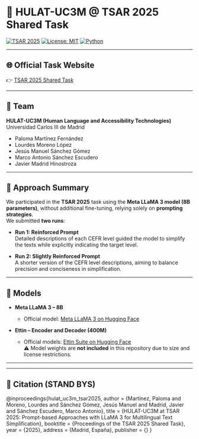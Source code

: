 # 🧠 HULAT-UC3M @ TSAR 2025 Shared Task

[![TSAR 2025](https://img.shields.io/badge/TSAR-2025-blue)](https://tsar-workshop.github.io/shared-task/)
[![License: MIT](https://img.shields.io/badge/License-MIT-green.svg)](LICENSE)
[![Python](https://img.shields.io/badge/Python-3.10%2B-blue)]()

---

## 🌐 Official Task Website
👉 [TSAR 2025 Shared Task](https://tsar-workshop.github.io/shared-task/)

---

## 👥 Team

**HULAT-UC3M (Human Language and Accessibility Technologies)**  
Universidad Carlos III de Madrid  

- Paloma Martínez Fernández  
- Lourdes Moreno López  
- Jesús Manuel Sánchez Gómez  
- Marco Antonio Sánchez Escudero
- Javier Madrid Hinostroza 

---

## 📝 Approach Summary

We participated in the **TSAR 2025** task using the **Meta LLaMA 3 model (8B parameters)**, without additional fine-tuning, relying solely on **prompting strategies**.  
We submitted **two runs**:  

- **Run 1: Reinforced Prompt**  
  Detailed descriptions of each CEFR level guided the model to simplify the texts while explicitly indicating the target level.  

- **Run 2: Slightly Reinforced Prompt**  
  A shorter version of the CEFR level descriptions, aiming to balance precision and conciseness in simplification.   

---

## 🤖 Models

- **Meta LLaMA 3 – 8B**  
  - Official model: [Meta LLaMA 3 on Hugging Face](https://huggingface.co/meta-llama)  

- **Ettin – Encoder and Decoder (400M)**  
  - Official models: [Ettin Suite on Hugging Face](https://huggingface.co/collections/jhu-clsp/encoders-vs-decoders-the-ettin-suite-686303e16142257eed8e6aeb)  
⚠️ Model weights are **not included** in this repository due to size and license restrictions.  

---

---
## 📖 Citation (STAND BYS)

@inproceedings{hulat_uc3m_tsar2025,
  author    = {Martínez, Paloma and Moreno, Lourdes and Sánchez Gómez, Jesús Manuel 
               and Madrid, Javier and Sánchez Escudero, Marco Antonio},
  title     = {HULAT-UC3M at TSAR 2025: Prompt-based Approaches with LLaMA 3 for Multilingual Text Simplification},
  booktitle = {Proceedings of the TSAR 2025 Shared Task},
  year      = {2025},
  address   = {Madrid, España},
  publisher = {}
}

